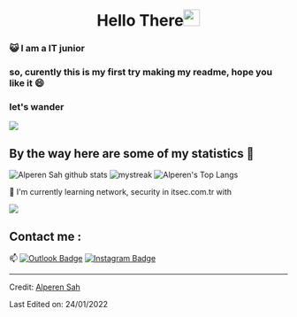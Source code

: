 <h1 align="center">Hello There<img src="https://i.hizliresim.com/ddgfjx7.gif" width="30"> </h1>

### :smiley_cat: I am a IT junior

### so, curently this is my first try making my readme, hope you like it 😄
### let's wander

<a href="https://www.youtube.com/watch?v=dQw4w9WgXcQ"><img src="https://user-images.githubusercontent.com/73097560/115834477-dbab4500-a447-11eb-908a-139a6edaec5c.gif"></a>

## By the way here are some of my statistics 🚀
![Alperen Sah github stats](https://github-readme-stats.vercel.app/api?username=Alperen-cpu&show_icons=true&theme=tokyonight)
<img src="https://github-readme-streak-stats.herokuapp.com/?user=Alperen-cpu&theme=tokyonight" alt="mystreak"/>
![Alperen's Top Langs](https://github-readme-stats.vercel.app/api/top-langs/?username=Alperen-cpu&theme=tokyonight&layout=compact)

🌱 I'm currently learning network, security in itsec.com.tr with

<a href="https://www.youtube.com/watch?v=dQw4w9WgXcQ"><img src="https://user-images.githubusercontent.com/73097560/115834477-dbab4500-a447-11eb-908a-139a6edaec5c.gif"></a>

## Contact me : 
📫 [![Outlook Badge](https://img.shields.io/badge/-alperensah@outlook.com-blue?style=flat-roundedrectangle&logo=Gmail&logoColor=white&link=mailto:alperensah@outlook.com)](alperensah@outlook.com)
[![Instagram Badge](https://img.shields.io/badge/-researcher.py-E4405F?style=flat-roundedrectangle&logo=instagram&logoColor=white&link=https://www.instagram.com/researcher.py/)](https://www.instagram.com/researcher.py/)


------
Credit: [Alperen Sah](https://github.com/Alperen-cpu)

Last Edited on: 24/01/2022

